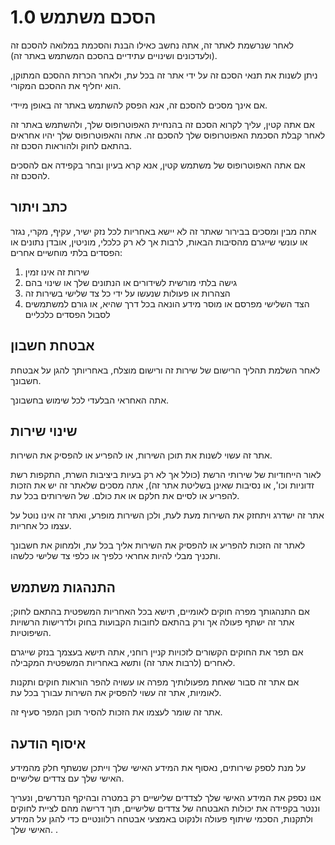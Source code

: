 # הסכם משתמש 1.0

לאחר שנרשמת לאתר זה, אתה נחשב כאילו הבנת והסכמת במלואה להסכם זה (ולעדכונים ושינויים עתידיים בהסכם המשתמש באתר זה).

ניתן לשנות את תנאי הסכם זה על ידי אתר זה בכל עת, ולאחר הכרזת ההסכם המתוקן, הוא יחליף את ההסכם המקורי.

אם אינך מסכים להסכם זה, אנא הפסק להשתמש באתר זה באופן מיידי.

אם אתה קטין, עליך לקרוא הסכם זה בהנחיית האפוטרופוס שלך, ולהשתמש באתר זה לאחר קבלת הסכמת האפוטרופוס שלך להסכם זה. אתה והאפוטרופוס שלך יהיו אחראים בהתאם לחוק ולהוראות הסכם זה.

אם אתה האפוטרופוס של משתמש קטין, אנא קרא בעיון ובחר בקפידה אם להסכים להסכם זה.

## כתב ויתור

אתה מבין ומסכים בבירור שאתר זה לא יישא באחריות לכל נזק ישיר, עקיף, מקרי, נגזר או עונשי שייגרם מהסיבות הבאות, לרבות אך לא רק כלכלי, מוניטין, אובדן נתונים או הפסדים בלתי מוחשיים אחרים:

1. שירות זה אינו זמין
1. גישה בלתי מורשית לשידורים או הנתונים שלך או שינוי בהם
1. הצהרות או פעולות שנעשו על ידי כל צד שלישי בשירות זה
1. הצד השלישי מפרסם או מוסר מידע הונאה בכל דרך שהיא, או גורם למשתמשים לסבול הפסדים כלכליים

## אבטחת חשבון

לאחר השלמת תהליך הרישום של שירות זה ורישום מוצלח, באחריותך להגן על אבטחת חשבונך.

אתה האחראי הבלעדי לכל שימוש בחשבונך.

## שינוי שירות

אתר זה עשוי לשנות את תוכן השירות, או להפריע או להפסיק את השירות.

לאור הייחודיות של שירותי הרשת (כולל אך לא רק בעיות ביציבות השרת, התקפות רשת זדוניות וכו', או נסיבות שאינן בשליטת אתר זה), אתה מסכים שלאתר זה יש את הזכות להפריע או לסיים את חלקם או את כולם. של השירותים בכל עת.

אתר זה ישדרג ויתחזק את השירות מעת לעת, ולכן השירות מופרע, ואתר זה אינו נוטל על עצמו כל אחריות.

לאתר זה הזכות להפריע או להפסיק את השירות אליך בכל עת, ולמחוק את חשבונך ותכניך מבלי להיות אחראי כלפיך או כלפי צד שלישי כלשהו.

## התנהגות משתמש

אם התנהגותך מפרה חוקים לאומיים, תישא בכל האחריות המשפטית בהתאם לחוק; אתר זה ישתף פעולה אך ורק בהתאם לחובות הקבועות בחוק ולדרישות הרשויות השיפוטיות.

אם תפר את החוקים הקשורים לזכויות קניין רוחני, אתה תישא בעצמך בנזק שייגרם לאחרים (לרבות אתר זה) ותשא באחריות המשפטית המקבילה.

אם אתר זה סבור שאחת מפעולותיך מפרה או עשויה להפר הוראות חוקים ותקנות לאומיות, אתר זה עשוי להפסיק את השירות עבורך בכל עת.

אתר זה שומר לעצמו את הזכות להסיר תוכן המפר סעיף זה.

## איסוף הודעה

על מנת לספק שירותים, נאסוף את המידע האישי שלך וייתכן שנשתף חלק מהמידע האישי שלך עם צדדים שלישיים.

אנו נספק את המידע האישי שלך לצדדים שלישיים רק במטרה ובהיקף הנדרשים, ונעריך וננטר בקפידה את יכולות האבטחה של צדדים שלישיים, תוך דרישה מהם לציית לחוקים ולתקנות, הסכמי שיתוף פעולה ולנקוט באמצעי אבטחה רלוונטיים כדי להגן על המידע האישי שלך. .
